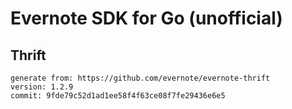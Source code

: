 # Evernote SDK for Go (unofficial)

## Thrift
    generate from: https://github.com/evernote/evernote-thrift    
    version: 1.2.9    
    commit: 9fde79c52d1ad1ee58f4f63ce08f7fe29436e6e5

